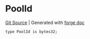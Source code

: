 # PoolId
[Git Source](https://github.com/Uniswap/docs/blob/1141642f8ba4665a50660886a8a8401526677045/src/types/PoolId.sol)
| Generated with [forge doc](https://book.getfoundry.sh/reference/forge/forge-doc)


```solidity
type PoolId is bytes32;
```

